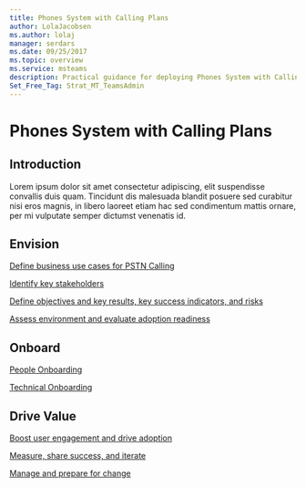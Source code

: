 ```yaml
---
title: Phones System with Calling Plans
author: LolaJacobsen
ms.author: lolaj
manager: serdars
ms.date: 09/25/2017
ms.topic: overview
ms.service: msteams
description: Practical guidance for deploying Phones System with Calling Plans in Microsoft Teams.
Set_Free_Tag: Strat_MT_TeamsAdmin
---
```


Phones System with Calling Plans
================================

## Introduction

Lorem ipsum dolor sit amet consectetur adipiscing, elit suspendisse convallis duis quam. Tincidunt dis malesuada blandit posuere sed curabitur nisi eros magnis, in libero laoreet etiam hac sed condimentum mattis ornare, per mi vulputate semper dictumst venenatis id.

## Envision

[Define business use cases for PSTN Calling](Phones_System_With_Calling_Plans.md#define-business-use-cases-for-pstn-calling)

[Identify key stakeholders](Phones_System_With_Calling_Plans.md#identify-key-stakeholders)

[Define objectives and key results, key success indicators, and risks](Phones_System_With_Calling_Plans.md#define-objectives-and-key-results-key-success-indicators-and-risks)

[Assess environment and evaluate adoption readiness](Phones_System_With_Calling_Plans.md#assess-environment-and-evaluate-adoption-readiness)

## Onboard

[People Onboarding](Phones_System_With_Calling_Plans.md#people-onboarding)

[Technical Onboarding](Phones_System_With_Calling_Plans.md#technical-onboarding)

## Drive Value

[Boost user engagement and drive adoption](Phones_System_With_Calling_Plans.md#boost-user-engagement-and-drive-adoption)

[Measure, share success, and iterate](Phones_System_With_Calling_Plans.md#measure-share-success-and-iterate)

[Manage and prepare for change](Phones_System_With_Calling_Plans.md#manage-and-prepare-for-change)




